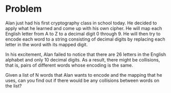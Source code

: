 # Problem

Alan just had his first cryptography class in school today. He decided to apply what he learned and come up with his own cipher. He will map each English letter from A to Z to a decimal digit 0 through 9. He will then try to encode each word to a string consisting of decimal digits by replacing each letter in the word with its mapped digit.

In his excitement, Alan failed to notice that there are 26 letters in the English alphabet and only 10 decimal digits. As a result, there might be collisions, that is, pairs of different words whose encoding is the same.

Given a list of N words that Alan wants to encode and the mapping that he uses, can you find out if there would be any collisions between words on the list?
